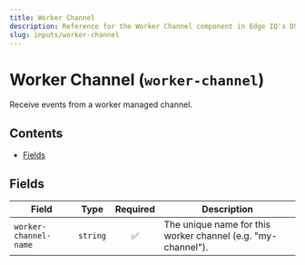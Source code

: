 ```yaml
---
title: Worker Channel
description: Reference for the Worker Channel component in Edge IQ's DSL
slug: inputs/worker-channel
---
```


# Worker Channel (`worker-channel`)

Receive events from a worker managed channel.


## Contents

- [Fields](#fields)




## Fields


| Field | Type | Required | Description |
|---|---|:---:|---|
| `worker-channel-name` | `string` | ✅ | The unique name for this worker channel (e.g. "my-channel"). |







